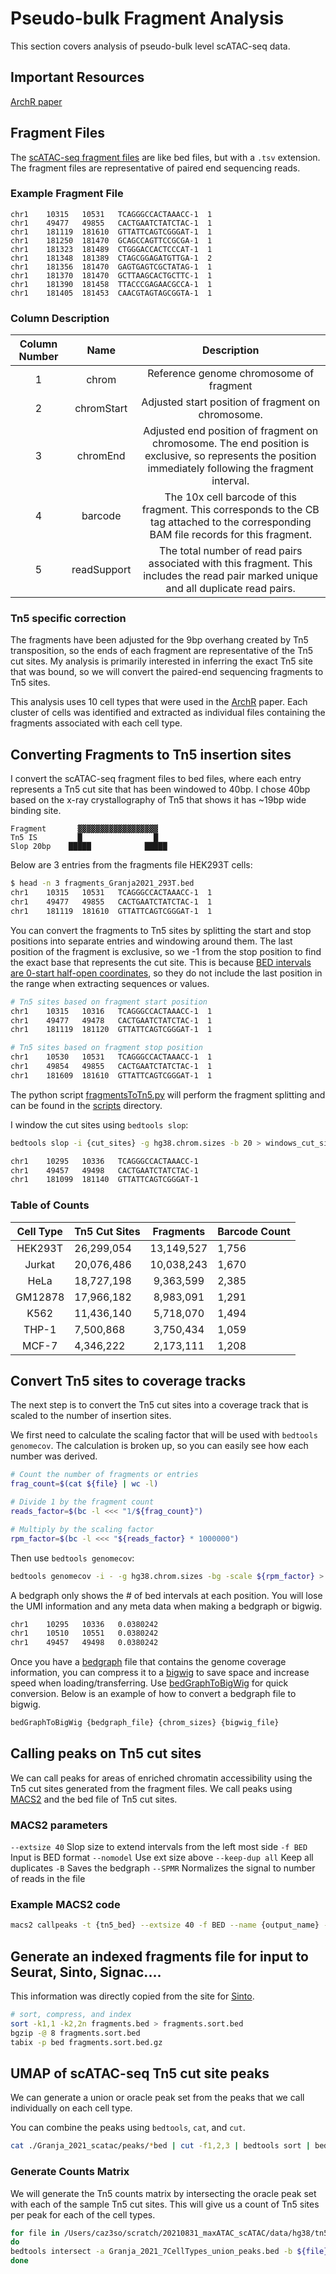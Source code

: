 # Pseudo-bulk Fragment Analysis

This section covers analysis of pseudo-bulk level scATAC-seq data.

## Important Resources
[ArchR paper](https://www.nature.com/articles/s41588-021-00790-6)

## Fragment Files

The [scATAC-seq fragment files](https://support.10xgenomics.com/single-cell-atac/software/pipelines/latest/output/fragments) are like bed files, but with a `.tsv` extension. The fragment files are representative of paired end sequencing reads.

### Example Fragment File

```tsv
chr1	10315	10531	TCAGGGCCACTAAACC-1	1
chr1	49477	49855	CACTGAATCTATCTAC-1	1
chr1	181119	181610	GTTATTCAGTCGGGAT-1	1
chr1	181250	181470	GCAGCCAGTTCCGCGA-1	1
chr1	181323	181489	CTGGGACCACTCCCAT-1	1
chr1	181348	181389	CTAGCGGAGATGTTGA-1	2
chr1	181356	181470	GAGTGAGTCGCTATAG-1	1
chr1	181370	181470	GCTTAAGCACTGCTTC-1	1
chr1	181390	181458	TTACCCGAGAACGCCA-1	1
chr1	181405	181453	CAACGTAGTAGCGGTA-1	1
```

### Column Description

| Column Number |     Name    |                                                                       Description                                                                       |
|:-------------:|:-----------:|:-------------------------------------------------------------------------------------------------------------------------------------------------------:|
| 1             | chrom       | Reference genome chromosome of fragment                                                                                                                 |
| 2             | chromStart  | Adjusted start position of fragment on chromosome.                                                                                                      |
| 3             | chromEnd    | Adjusted end position of fragment on chromosome. The end position is exclusive, so represents the position immediately following the fragment interval. |
| 4             | barcode     | The 10x cell barcode of this fragment. This corresponds to the CB tag attached to the corresponding BAM file records for this fragment.                 |
| 5             | readSupport | The total number of read pairs associated with this fragment. This includes the read pair marked unique and all duplicate read pairs.                   |

### Tn5 specific correction

The fragments have been adjusted for the 9bp overhang created by Tn5 transposition, so the ends of each fragment are representative of the Tn5 cut sites. My analysis is primarily interested in inferring the exact Tn5 site that was bound, so we will convert the paired-end sequencing fragments to Tn5 sites.

This analysis uses 10 cell types that were used in the [ArchR](https://www.nature.com/articles/s41588-021-00790-6) paper. Each cluster of cells was identified and extracted as individual files containing the fragments associated with each cell type.

## Converting Fragments to Tn5 insertion sites

I convert the scATAC-seq fragment files to bed files, where each entry represents a Tn5 cut site that has been windowed to 40bp. I chose 40bp based on the x-ray crystallography of Tn5 that shows it has ~19bp wide binding site.

```
Fragment       ▓▓▓▓▓▓▓▓▓▓▓▓▓▓▓▓▓▓  
Tn5 IS         █                █
Slop 20bp    █████            █████
```

Below are 3 entries from the fragments file HEK293T cells:

```bash
$ head -n 3 fragments_Granja2021_293T.bed
chr1	10315	10531	TCAGGGCCACTAAACC-1	1
chr1	49477	49855	CACTGAATCTATCTAC-1	1
chr1	181119	181610	GTTATTCAGTCGGGAT-1	1
```

You can convert the fragments to Tn5 sites by splitting the start and stop positions into separate entries and windowing around them. The last position of the fragment is exclusive, so we -1 from the stop position to find the exact base that represents the cut site. This is because [BED intervals are 0-start half-open coordinates](https://genome-blog.soe.ucsc.edu/blog/2016/12/12/the-ucsc-genome-browser-coordinate-counting-systems/), so they do not include the last position in the range when extracting sequences or values.

```bash
# Tn5 sites based on fragment start position
chr1	10315	10316	TCAGGGCCACTAAACC-1	1
chr1	49477   49478	CACTGAATCTATCTAC-1	1
chr1	181119  181120	GTTATTCAGTCGGGAT-1	1

# Tn5 sites based on fragment stop position
chr1	10530	10531	TCAGGGCCACTAAACC-1	1
chr1	49854   49855	CACTGAATCTATCTAC-1	1
chr1	181609  181610	GTTATTCAGTCGGGAT-1	1
```

The python script [fragmentsToTn5.py](../scripts/scATAC_fragments_tsv_to_tn5_bed.py) will perform the fragment splitting and can be found in the [scripts](../scripts/) directory.

I window the cut sites using `bedtools slop`:

```bash
bedtools slop -i {cut_sites} -g hg38.chrom.sizes -b 20 > windows_cut_sites.bed
```

```bash
chr1	10295	10336	TCAGGGCCACTAAACC-1
chr1	49457	49498	CACTGAATCTATCTAC-1
chr1	181099	181140	GTTATTCAGTCGGGAT-1
```

### Table of Counts

| Cell Type | Tn5 Cut Sites | Fragments | Barcode Count |
|:---------:|---------------|:---------:|---------------|
| HEK293T   | 26,299,054      | 13,149,527  | 1,756          |
| Jurkat    | 20,076,486      | 10,038,243  | 1,670          |
| HeLa      | 18,727,198      | 9,363,599   | 2,385          |
| GM12878   | 17,966,182      | 8,983,091   | 1,291          |
| K562      | 11,436,140      | 5,718,070   | 1,494          |
| THP-1     | 7,500,868       | 3,750,434   | 1,059          |
| MCF-7     | 4,346,222       | 2,173,111   | 1,208          |

## Convert Tn5 sites to coverage tracks

The next step is to convert the Tn5 cut sites into a coverage track that is scaled to the number of insertion sites.

We first need to calculate the scaling factor that will be used with `bedtools genomecov`. The calculation is broken up, so you can easily see how each number was derived.

```bash
# Count the number of fragments or entries
frag_count=$(cat ${file} | wc -l)

# Divide 1 by the fragment count
reads_factor=$(bc -l <<< "1/${frag_count}")

# Multiply by the scaling factor
rpm_factor=$(bc -l <<< "${reads_factor} * 1000000")
```

Then use `bedtools genomecov`:

```bash
bedtools genomecov -i - -g hg38.chrom.sizes -bg -scale ${rpm_factor} > ${bedgraph_file}
```

A bedgraph only shows the # of bed intervals at each position. You will lose the UMI information and any meta data when making a bedgraph or bigwig.

```bash
chr1	10295	10336	0.0380242
chr1	10510	10551	0.0380242
chr1	49457	49498	0.0380242
```

Once you have a [bedgraph](https://genome.ucsc.edu/goldenpath/help/bedgraph.html) file that contains the genome coverage information, you can compress it to a [bigwig](https://genome.ucsc.edu/goldenPath/help/bigWig.html) to save space and increase speed when loading/transferring. Use [bedGraphToBigWig](https://anaconda.org/bioconda/ucsc-bedgraphtobigwig) for quick conversion. Below is an example of how to convert a bedgraph file to bigwig.

```bash
bedGraphToBigWig {bedgraph_file} {chrom_sizes} {bigwig_file}
```

## Calling peaks on Tn5 cut sites

We can call peaks for areas of enriched chromatin accessibility using the Tn5 cut sites generated from the fragment files. We call peaks using [MACS2](https://github.com/macs3-project/MACS) and the bed file of Tn5 cut sites.

### MACS2 parameters

`--extsize 40` Slop size to extend intervals from the left most side
`-f BED` Input is BED format
`--nomodel` Use ext size above
`--keep-dup all` Keep all duplicates
`-B` Saves the bedgraph
`--SPMR` Normalizes the signal to number of reads in the file

### Example MACS2 code

```bash
macs2 callpeaks -t {tn5_bed} --extsize 40 -f BED --name {output_name} --nomodel --keep-dup all -g hs -B --SPMR
```

## Generate an indexed fragments file for input to Seurat, Sinto, Signac....

This information was directly copied from the site for [Sinto](https://timoast.github.io/sinto/scatac.html).

```bash
# sort, compress, and index
sort -k1,1 -k2,2n fragments.bed > fragments.sort.bed
bgzip -@ 8 fragments.sort.bed
tabix -p bed fragments.sort.bed.gz
```

## UMAP of scATAC-seq Tn5 cut site peaks

We can generate a union or oracle peak set from the peaks that we call individually on each cell type. 

You can combine the peaks using `bedtools`, `cat`, and `cut`.

```bash
cat ./Granja_2021_scatac/peaks/*bed | cut -f1,2,3 | bedtools sort | bedtools merge > Granja_2021_union_peaks.bed
```

### Generate Counts Matrix

We will generate the Tn5 counts matrix by intersecting the oracle peak set with each of the sample Tn5 cut sites. This will give us a count of Tn5 sites per peak for each of the cell types.

```bash
for file in /Users/caz3so/scratch/20210831_maxATAC_scATAC/data/hg38/tn5_slop20/*gz;
do
bedtools intersect -a Granja_2021_7CellTypes_union_peaks.bed -b ${file} -c > /Users/caz3so/scratch/20210831_maxATAC_scATAC/outputs/hg38/umap/counts/`basename ${file} _IS_slop20.bed.gz`_counts.bed
done
```